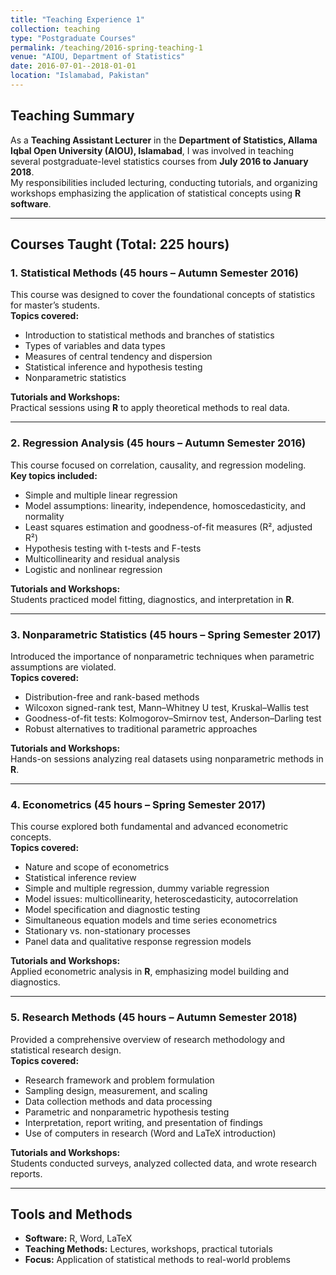 ```yaml
---
title: "Teaching Experience 1"
collection: teaching
type: "Postgraduate Courses"
permalink: /teaching/2016-spring-teaching-1
venue: "AIOU, Department of Statistics"
date: 2016-07-01--2018-01-01
location: "Islamabad, Pakistan"
---
```


## Teaching Summary

As a **Teaching Assistant Lecturer** in the **Department of Statistics, Allama Iqbal Open University (AIOU), Islamabad**, I was involved in teaching several postgraduate-level statistics courses from **July 2016 to January 2018**.  
My responsibilities included lecturing, conducting tutorials, and organizing workshops emphasizing the application of statistical concepts using **R software**.

---

## Courses Taught (Total: 225 hours)

### 1. Statistical Methods (45 hours – Autumn Semester 2016)

This course was designed to cover the foundational concepts of statistics for master’s students.  
**Topics covered:**
- Introduction to statistical methods and branches of statistics  
- Types of variables and data types  
- Measures of central tendency and dispersion  
- Statistical inference and hypothesis testing  
- Nonparametric statistics  

**Tutorials and Workshops:**  
Practical sessions using **R** to apply theoretical methods to real data.

---

### 2. Regression Analysis (45 hours – Autumn Semester 2016)

This course focused on correlation, causality, and regression modeling.  
**Key topics included:**
- Simple and multiple linear regression  
- Model assumptions: linearity, independence, homoscedasticity, and normality  
- Least squares estimation and goodness-of-fit measures (R², adjusted R²)  
- Hypothesis testing with t-tests and F-tests  
- Multicollinearity and residual analysis  
- Logistic and nonlinear regression  

**Tutorials and Workshops:**  
Students practiced model fitting, diagnostics, and interpretation in **R**.

---

### 3. Nonparametric Statistics (45 hours – Spring Semester 2017)

Introduced the importance of nonparametric techniques when parametric assumptions are violated.  
**Topics covered:**
- Distribution-free and rank-based methods  
- Wilcoxon signed-rank test, Mann–Whitney U test, Kruskal–Wallis test  
- Goodness-of-fit tests: Kolmogorov–Smirnov test, Anderson–Darling test  
- Robust alternatives to traditional parametric approaches  

**Tutorials and Workshops:**  
Hands-on sessions analyzing real datasets using nonparametric methods in **R**.

---

### 4. Econometrics (45 hours – Spring Semester 2017)

This course explored both fundamental and advanced econometric concepts.  
**Topics covered:**
- Nature and scope of econometrics  
- Statistical inference review  
- Simple and multiple regression, dummy variable regression  
- Model issues: multicollinearity, heteroscedasticity, autocorrelation  
- Model specification and diagnostic testing  
- Simultaneous equation models and time series econometrics  
- Stationary vs. non-stationary processes  
- Panel data and qualitative response regression models  

**Tutorials and Workshops:**  
Applied econometric analysis in **R**, emphasizing model building and diagnostics.

---

### 5. Research Methods (45 hours – Autumn Semester 2018)

Provided a comprehensive overview of research methodology and statistical research design.  
**Topics covered:**
- Research framework and problem formulation  
- Sampling design, measurement, and scaling  
- Data collection methods and data processing  
- Parametric and nonparametric hypothesis testing  
- Interpretation, report writing, and presentation of findings  
- Use of computers in research (Word and LaTeX introduction)  

**Tutorials and Workshops:**  
Students conducted surveys, analyzed collected data, and wrote research reports.

---

## Tools and Methods
- **Software:** R, Word, LaTeX  
- **Teaching Methods:** Lectures, workshops, practical tutorials  
- **Focus:** Application of statistical methods to real-world problems
